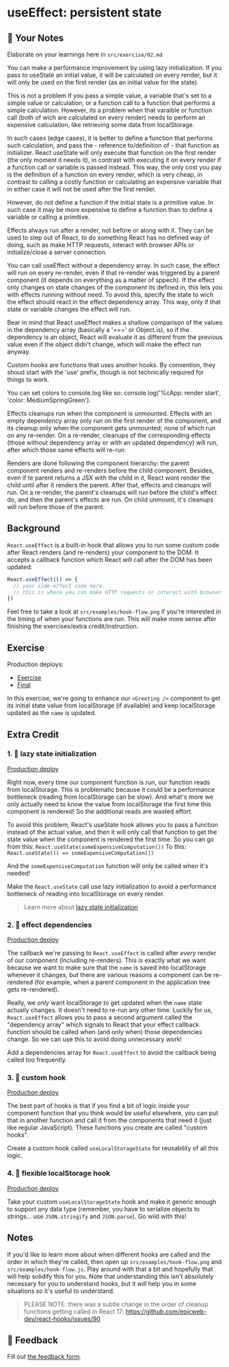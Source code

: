 # useEffect: persistent state

## 📝 Your Notes

Elaborate on your learnings here in `src/exercise/02.md`

You can make a performance improvement by using lazy initialization. If you pass to useState an initial value, it will be calculated on every render, but it will only be used on the first render (as an initial value for the state).

This is not a problem if you pass a simple value, a variable that's set to a simple value or calculation, or a function call to a function that performs a simple calculation. However, its a problem when that varaible or function call (both of wich are calculated on every render) needs to perform an expensive calculation, like retrieving some data from localStorage.

In such cases (edge cases), it is better to define a function that performs such calculation, and pass the - reference to/definition of - that function as initializer. React useState will only execute that function on the first render (the only moment it needs it), in contrast with executing it on every render if a function call or variable is passed instead. This way, the only cost you pay is the definition of a function on every render, which is very cheap, in contrast to calling a costly function or calculating an expensive variable that in either case it will not be used after the first render.

However, do not define a function if the initial state is a primitive value. In such case it may be more expensive to define a function than to define a variable or calling a primitive.

Effects always run after a render, not before or along with it. They can be used to step out of React, to do something React has no defined way of doing, such as make HTTP requests, interact with browser APIs or initialize/close a server connection.

You can call useEffect without a dependency array. In such case, the effect will run on every re-render, even if that re-render was triggered by a parent component (it depends on everything as a matter of sppech). If the effect only changes on state changes of the component its defined in, this lets you with effects running without need. To avoid this, specify the state to wich the effect should react in the effect dependency array. This way, only if that state or variable changes the effect will run.

Bear in mind that React useEffect makes a shallow comparison of the values in the dependency array (basically a '===' or Object.is), so if the dependency is an object, React will evaluate it as different from the previous value even if the object didn't change, which will make the effect run anyway.

Custom hooks are functions that uses another hooks. By convention, they shoud start with the 'use' prefix, though is not technically required for things to work.

You can set colors to console.log like so: console.log('%cApp: render start', 'color: MediumSpringGreen').

Effects cleanups run when the component is unmounted. Effects with an empty dependency array only run on the first render of the component, and its cleanup only when the component gets unmounted; none of which run on any re-render. On a re-render, cleanups of the corresponding effects (those without dependency array or with an updated dependency) will run, after which those same effects will re-run.

Renders are done following the component hierarchy: the parent component renders and re-renders before the child component. Besides, even if te parent returns a JSX with the child in it, React wont render the child until after it renders the parent. After that, effects and cleanups will run. On a re-render, the parent's cleanups will run before the child's effect do, and then the parent's effects are run. On child unmount, it's cleanups will run before those of the parent.

## Background

`React.useEffect` is a built-in hook that allows you to run some custom code
after React renders (and re-renders) your component to the DOM. It accepts a
callback function which React will call after the DOM has been updated:

```javascript
React.useEffect(() => {
  // your side-effect code here.
  // this is where you can make HTTP requests or interact with browser APIs.
})
```

Feel free to take a look at `src/examples/hook-flow.png` if you're interested in
the timing of when your functions are run. This will make more sense after
finishing the exercises/extra credit/instruction.

## Exercise

Production deploys:

- [Exercise](https://react-hooks.netlify.app/isolated/exercise/02.js)
- [Final](https://react-hooks.netlify.app/isolated/final/02.js)

In this exercise, we're going to enhance our `<Greeting />` component to get its
initial state value from localStorage (if available) and keep localStorage
updated as the `name` is updated.

## Extra Credit

### 1. 💯 lazy state initialization

[Production deploy](https://react-hooks.netlify.app/isolated/final/02.extra-1.js)

Right now, every time our component function is run, our function reads from
localStorage. This is problematic because it could be a performance bottleneck
(reading from localStorage can be slow). And what's more we only actually need
to know the value from localStorage the first time this component is rendered!
So the additional reads are wasted effort.

To avoid this problem, React's useState hook allows you to pass a function
instead of the actual value, and then it will only call that function to get the
state value when the component is rendered the first time. So you can go from
this: `React.useState(someExpensiveComputation())` To this:
`React.useState(() => someExpensiveComputation())`

And the `someExpensiveComputation` function will only be called when it's
needed!

Make the `React.useState` call use lazy initialization to avoid a performance
bottleneck of reading into localStorage on every render.

> Learn more about
> [lazy state initialization](https://kentcdodds.com/blog/use-state-lazy-initialization-and-function-updates)

### 2. 💯 effect dependencies

[Production deploy](https://react-hooks.netlify.app/isolated/final/02.extra-2.js)

The callback we're passing to `React.useEffect` is called after _every_ render
of our component (including re-renders). This is exactly what we want because we
want to make sure that the `name` is saved into localStorage whenever it
changes, but there are various reasons a component can be re-rendered (for
example, when a parent component in the application tree gets re-rendered).

Really, we _only_ want localStorage to get updated when the `name` state
actually changes. It doesn't need to re-run any other time. Luckily for us,
`React.useEffect` allows you to pass a second argument called the "dependency
array" which signals to React that your effect callback function should be
called when (and only when) those dependencies change. So we can use this to
avoid doing unnecessary work!

Add a dependencies array for `React.useEffect` to avoid the callback being
called too frequently.

### 3. 💯 custom hook

[Production deploy](https://react-hooks.netlify.app/isolated/final/02.extra-3.js)

The best part of hooks is that if you find a bit of logic inside your component
function that you think would be useful elsewhere, you can put that in another
function and call it from the components that need it (just like regular
JavaScript). These functions you create are called "custom hooks".

Create a custom hook called `useLocalStorageState` for reusability of all this
logic.

### 4. 💯 flexible localStorage hook

[Production deploy](https://react-hooks.netlify.app/isolated/final/02.extra-4.js)

Take your custom `useLocalStorageState` hook and make it generic enough to
support any data type (remember, you have to serialize objects to strings... use
`JSON.stringify` and `JSON.parse`). Go wild with this!

## Notes

If you'd like to learn more about when different hooks are called and the order
in which they're called, then open up `src/examples/hook-flow.png` and
`src/examples/hook-flow.js`. Play around with that a bit and hopefully that will
help solidify this for you. Note that understanding this isn't absolutely
necessary for you to understand hooks, but it _will_ help you in some situations
so it's useful to understand.

> PLEASE NOTE: there was a subtle change in the order of cleanup functions
> getting called in React 17:
> <https://github.com/epicweb-dev/react-hooks/issues/90>

## 🦉 Feedback

Fill out
[the feedback form](https://ws.kcd.im/?ws=React%20Hooks%20%F0%9F%8E%A3&e=02%3A%20useEffect%3A%20persistent%20state&em=).
